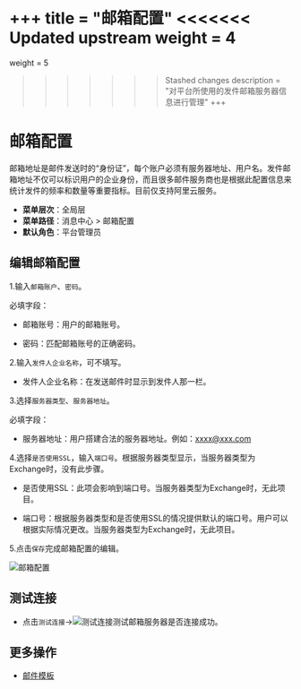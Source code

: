 +++
title = "邮箱配置"
<<<<<<< Updated upstream
weight = 4
=======
weight = 5
>>>>>>> Stashed changes
description = "对平台所使用的发件邮箱服务器信息进行管理"
+++

# 邮箱配置

邮箱地址是邮件发送时的“身份证”，每个账户必须有服务器地址、用户名。发件邮箱地址不仅可以标识用户的企业身份，而且很多邮件服务商也是根据此配置信息来统计发件的频率和数量等重要指标。目前仅支持阿里云服务。

- **菜单层次**：全局层
- **菜单路径**：消息中心 > 邮箱配置
- **默认角色**：平台管理员

## 编辑邮箱配置

1.输入`邮箱账户`、`密码`。

必填字段：

- 邮箱账号：用户的邮箱账号。

- 密码：匹配邮箱账号的正确密码。

2.输入`发件人企业名称`，可不填写。

- 发件人企业名称：在发送邮件时显示到发件人那一栏。

3.选择`服务器类型`、`服务器地址`。

必填字段：

- 服务器地址：用户搭建合法的服务器地址。例如：xxxx@xxx.com

4.选择`是否使用SSL`，输入`端口号`。根据服务器类型显示，当服务器类型为Exchange时，没有此步骤。

- 是否使用SSL：此项会影响到端口号。当服务器类型为Exchange时，无此项目。

- 端口号：根据服务器类型和是否使用SSL的情况提供默认的端口号。用户可以根据实际情况更改。当服务器类型为Exchange时，无此项目。

5.点击`保存`完成邮箱配置的编辑。

![邮箱配置](/docs/user-guide/system-configuration/message/image/email-config.png)

## 测试连接

- 点击`测试连接`→![测试连接](/docs/user-guide/system-configuration/message/image/test.png)测试邮箱服务器是否连接成功。

## 更多操作
- [邮件模板](../email-template)